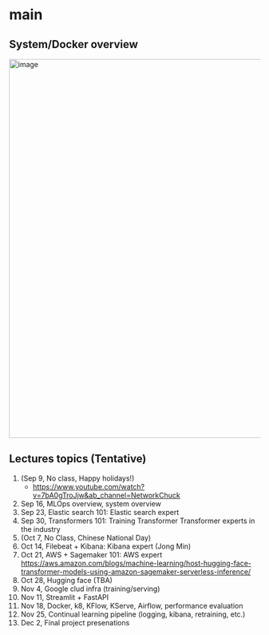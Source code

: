 # main

## System/Docker overview
<img width="758" alt="image" src="https://user-images.githubusercontent.com/901975/183826557-3dd15735-865c-4db2-abcd-9d66caba2473.png">

## Lectures topics (Tentative)
1. (Sep 9, No class, Happy holidays!)
   - https://www.youtube.com/watch?v=7bA0gTroJjw&ab_channel=NetworkChuck
1. Sep 16, MLOps overview, system overview
1. Sep 23, Elastic search 101: Elastic search expert
1. Sep 30, Transformers 101: Training Transformer Transformer experts in the industry
1. (Oct 7, No Class, Chinese National Day)
1. Oct 14, Filebeat + Kibana: Kibana expert (Jong Min)
1. Oct 21, AWS + Sagemaker 101: AWS expert
  https://aws.amazon.com/blogs/machine-learning/host-hugging-face-transformer-models-using-amazon-sagemaker-serverless-inference/ 
1. Oct 28, Hugging face (TBA)
1. Nov 4, Google clud infra (training/serving)
1. Nov 11, Streamlit + FastAPI
1. Nov 18, Docker, k8, KFlow, KServe, Airflow, performance evaluation
1. Nov 25, Continual learning pipeline (logging, kibana, retraining, etc.) 
1. Dec 2, Final project presenations
